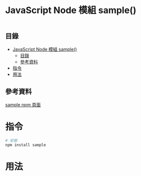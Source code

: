 # JavaScript Node 模組 sample()

```
```

## 目錄

- [JavaScript Node 模組 sample()](#javascript-node-模組-sample)
	- [目錄](#目錄)
	- [參考資料](#參考資料)
- [指令](#指令)
- [用法](#用法)

## 參考資料

[sample npm 頁面](https://www.npmjs.com/package/sample)

# 指令

```bash
# 安裝
npm install sample
```

# 用法

```JavaScript
```